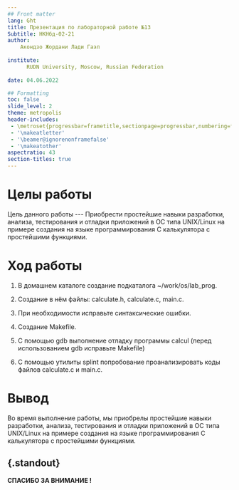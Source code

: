 ```yaml
---
## Front matter
lang: Ght
title: Презентация по лабораторной работе №13
Subtitle: НКНбд-02-21
author:
	Акондзо Жордани Лади Гаэл
	
institute: 
	  RUDN University, Moscow, Russian Federation
	
date: 04.06.2022

## Formatting
toc: false
slide_level: 2
theme: metropolis
header-includes: 
 - \metroset{progressbar=frametitle,sectionpage=progressbar,numbering=fraction}
 - '\makeatletter'
 - '\beamer@ignorenonframefalse'
 - '\makeatother'
aspectratio: 43
section-titles: true
---
```


# Целы работы

Цель данного работы --- Приобрести простейшие навыки разработки, анализа, тестирования и отладки приложений в ОС типа UNIX/Linux на примере создания на языке программирования С калькулятора с простейшими функциями.

# Ход работы

1. В домашнем каталоге создание подкаталога ~/work/os/lab_prog.

2. Создание в нём файлы: calculate.h, calculate.c, main.c. 

4. При необходимости исправьте синтаксические ошибки.

5. Создание Makefile.

6. С помощью gdb выполнение отладку программы calcul (перед использованием gdb исправьте Makefile)

7. С помощью утилиты splint попробование проанализировать коды файлов calculate.c и main.c.

# Вывод

Во время выполнение работы, мы приобрелы простейшие навыки разработки, анализа, тестирования и отладки приложений в ОС типа UNIX/Linux на примере создания на языке программирования С калькулятора с простейшими функциями.

## {.standout}

**СПАСИБО ЗА ВНИМАНИЕ !**
